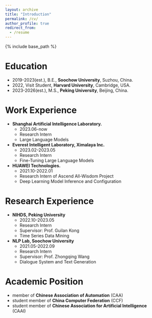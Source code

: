 ```yaml
---
layout: archive
title: "Introduction"
permalink: /cv/
author_profile: true
redirect_from:
  - /resume
---
```


{% include base_path %}

Education
======
* 2019-2023(est.), B.E., **Soochow University**, Suzhou, China.
* 2022, Visit Student, **Harvard University**, Cambridge, USA.
* 2023-2026(est.), M.S., **Peking University**, Beijing, China.

Work Experience
======
* **Shanghai Artificial Intelligence Laboratory.**
  * 2023.06-now
  * Research Intern
  * Large Language Models
* **Everest Intelligent Laboratory, Ximalaya Inc.**
  * 2023.02-2023.05
  * Research Intern
  * Fine-Tuning Large Language Models
* **HUAWEI Technologies.**
  * 2021.10-2022.01
  * Research Intern of Ascend All-Wisdom Project
  * Deep Learning Model Inference and Configuration

Research Experience
======
* **NIHDS, Peking University**
  * 2022.10-2023.05
  * Research Intern
  * Supervisor: Prof. Guilan Kong
  * Time Series Data Mining
* **NLP Lab, Soochow University**
  * 2021.05-2022.09
  * Research Intern
  * Supervisor: Prof. Zhongqing Wang
  * Dialogue System and Text Generation

Academic Position
======
* member of **Chinese Association of Automation** (CAA)
* student member of **China Computer Federation** (CCF)
* student member of **Chinese Association for Artificial Intelligence** (CAAI)